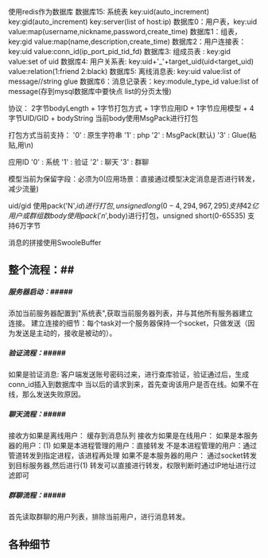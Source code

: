 使用redis作为数据库
数据库15: 系统表 key:uid(auto_increment) key:gid(auto_increment) key:server(list of host:ip)
数据库0：用户表，key:uid value:map(username,nickname,password,create_time)
数据库1：组表，key:gid value:map(name,description,create_time)
数据库2：用户连接表：key:uid value:conn_id(ip_port_pid_tid_fd)
数据库3: 组成员表 : key:gid value:set of uid
数据库4: 用户关系表: key:uid+'_'+target_uid(uid<target_uid) value:relation(1:friend 2:black)
数据库5: 离线消息表: key:uid value:list of message//string glue
数据库6：消息记录表：key:module_type_id value:list of message(存到mysql数据库中要快点 list的分页太慢)


协议：
2字节bodyLength + 1字节打包方式 + 1字节应用ID + 1字节应用模型 + 4字节UID/GID + bodyString
当前body使用MsgPack进行打包


打包方式当前支持：
'0' : 原生字符串
'1' : php
'2' : MsgPack(默认)
'3' : Glue(粘贴,用\n)

应用ID
'0' : 系统
'1' : 验证
'2' : 聊天
'3' : 群聊



模型当前为保留字段：必须为0(应用场景：直接通过模型决定消息是否进行转发，减少流量)

uid/gid 使用pack('N',$id)进行打包,unsigned long(0-4,294,967,295) 支持42亿用户或群组数
body    使用pack('n',$body)进行打包，unsigned short(0-65535) 支持6万字节

消息的拼接使用SwooleBuffer

## 整个流程：##

##### 服务器启动：#####
添加当前服务器配置到"系统表",获取当前服务器列表，并与其他所有服务器建立连接。
建立连接的细节：每个task对一个服务器保持一个socket，只做发送（因为发送是主动的，接收是被动的）。


##### 验证流程：#####
如果是验证消息:
客户端发送账号密码过来，进行查库验证，验证通过后，生成conn_id插入到数据库中
当以后的请求到来，首先查询该用户是否在线。如果不在线，那么发送失败原因。

##### 聊天流程：#####
 接收方如果是离线用户：
    缓存到消息队列
 接收方如果是在线用户：
    如果是本服务器的用户：(1)
          如果是本进程管理的用户：直接转发
          不是本进程管理的用户：通过管道转发到指定进程，该进程再处理
    如果不是本服务器的用户：
          通过socket转发到目标服务器,然后进行(1)
          转发可以直接进行转发，权限判断时通过IP地址进行过滤即可

##### 群聊流程：#####
首先读取群聊的用户列表，排除当前用户，进行消息转发。

## 各种细节 ##

